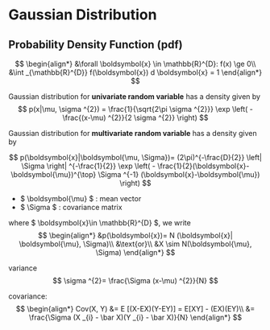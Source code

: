 # Gaussian Distribution

## Probability Density Function (pdf)

$$
\begin{align*}
&\forall \boldsymbol{x} \in \mathbb{R}^{D}: f(x) \ge 0\\
&\int _{\mathbb{R}^{D}} f(\boldsymbol{x}) d \boldsymbol{x} = 1
\end{align*}
$$

Gaussian distribution for **univariate random variable** has a density given by
$$
p(x|\mu, \sigma ^{2}) = \frac{1}{\sqrt{2\pi \sigma ^{2}}}
\exp \left( -\frac{(x-\mu) ^{2}}{2 \sigma ^{2}} \right)
$$

Gaussian distribution for **multivariate random variable** has a density given by

$$
p(\boldsymbol{x}|\boldsymbol{\mu, \Sigma})=
(2\pi)^{-\frac{D}{2}}
\left| \Sigma \right| ^{-\frac{1}{2}}
\exp \left( - \frac{1}{2}(\boldsymbol{x}-\boldsymbol{\mu})^{\top}
\Sigma ^{-1}
(\boldsymbol{x}-\boldsymbol{\mu})
\right)
$$

- $ \boldsymbol{\mu} $ : mean vector
- $ \Sigma $ : covariance matrix

where $ \boldsymbol{x}\in \mathbb{R}^{D} $, we write
$$
\begin{align*}
&p(\boldsymbol{x})=
N (\boldsymbol{x}| \boldsymbol{\mu}, \Sigma)\\
&\text{or}\\
&X \sim N(\boldsymbol{\mu}, \Sigma)
\end{align*}
$$

variance
$$
\sigma ^{2}= \frac{\Sigma (x-\mu) ^{2}}{N}
$$

covariance:
$$
\begin{align*}
Cov(X, Y) &= E [(X-EX)(Y-EY)] = E[XY] - (EX)(EY)\\
&= \frac{\Sigma (X _{i} - \bar X)(Y _{i} - \bar X)}{N}
\end{align*}
$$
